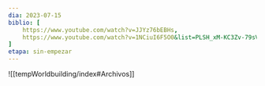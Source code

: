 ```yaml
---
dia: 2023-07-15
biblio: [
	https://www.youtube.com/watch?v=JJYz76bEBHs,
	https://www.youtube.com/watch?v=1NCiuI6F5O0&list=PLSH_xM-KC3Zv-79sVZTTj-YA6IAqh8qeQ&index=11
]
etapa: sin-empezar
---
```










![[tempWorldbuilding/index#Archivos]]